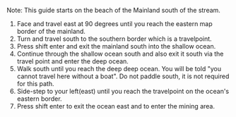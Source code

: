 Note: This guide starts on the beach of the Mainland south of the stream.
1. Face and travel east at 90 degrees until you reach the eastern map border of the mainland.
2. Turn and travel south to the southern border which is a travelpoint.
3. Press shift enter and exit the mainland south into the shallow ocean.
4. Continue through the shallow ocean south and also exit it south via the travel point and enter the deep ocean.
5. Walk south until you reach the deep deep ocean. You will be told "you cannot travel here without a boat". Do not paddle south, it is not required for this path.
6. Side-step to your left(east) until you reach the travelpoint on the ocean's eastern border.
7. Press shift enter to exit the ocean east and to enter the mining area.